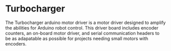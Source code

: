 # Turbocharger
The Turbocharger arduino motor driver is a motor driver designed to amplify the abilities for Arduino robot control. This driver board includes encoder counters, an on-board motor driver, and serial communication headers to be as adapatable as possible for projects needing small motors with encoders.
